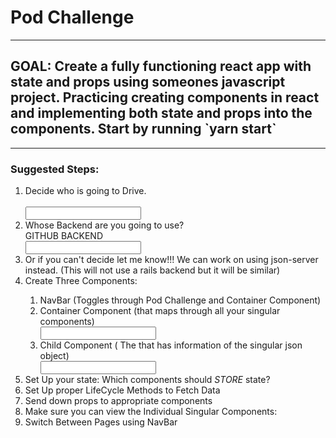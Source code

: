 <div>
    <h1>Pod Challenge</h1>
    <hr></hr>
    <h2>GOAL: Create a fully functioning react app with state and props using someones javascript project. Practicing creating components in react and implementing both state and props into the components. Start by running `yarn start`</h2>
    <hr></hr>
    <h3>Suggested Steps:</h3>
    <ol>
        <li>Decide who is going to Drive.</li>
        <br/><input />
        <li>Whose Backend are you going to use?</li>
        GITHUB BACKEND <br/><input />
        <li>Or if you can't decide let me know!!! We can work on using json-server instead. (This will not use a rails backend but it will be similar)</li>
        <li>Create Three Components:</li>
        <ol>
            <li>
                NavBar (Toggles through Pod Challenge and Container Component)
            </li>
            <li>
                Container Component (that maps through all your singular components)
                <br/><input />
            </li>
            <li>
                Child Component ( The that has information of the singular json object)
                <br/><input />
            </li>
        </ol>
        <li> Set Up your state: Which components should <i>STORE</i> state?</li>
        <li> Set Up proper LifeCycle Methods to Fetch Data</li>
        <li> Send down props to appropriate components </li>
        <li> Make sure you can view the Individual Singular Components:</li>
        <li> Switch Between Pages using NavBar</li>
    </ol>
</div>